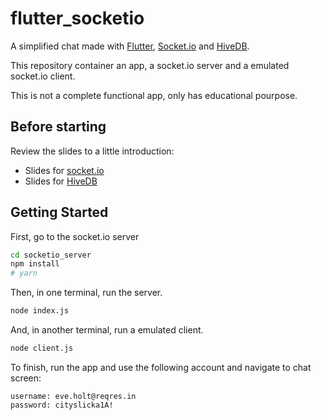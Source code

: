 # flutter_socketio

A simplified chat made with [Flutter](https://flutter.dev),
[Socket.io](https://) and [HiveDB](https://hivedb.dev/).

This repository container an app, a socket.io server and a emulated socket.io client.

This is not a complete functional app, only has educational pourpose.

## Before starting

Review the slides to a little introduction:

- Slides for [socket.io](https://docs.google.com/presentation/d/1dbpBkJlm-MFpKWdv6b6WG84JaejMC9al8vLSD0dEtHY/edit#slide=id.g5b9a4bdf9e_0_358)
- Slides for [HiveDB](https://docs.google.com/presentation/d/1EsGdW7NBCatXgjlPGcJjaM0Fe2lZk26Lpkf0Ti2dlOw/edit?usp=sharing)

## Getting Started

First, go to the socket.io server

```bash
cd socketio_server
npm install
# yarn
```

Then, in one terminal, run the server.

```bash
node index.js
```

And, in another terminal, run a emulated client.

```bash
node client.js
```

To finish, run the app and use the following account and navigate to chat screen:

```
username: eve.holt@reqres.in
password: cityslicka1A!
```
